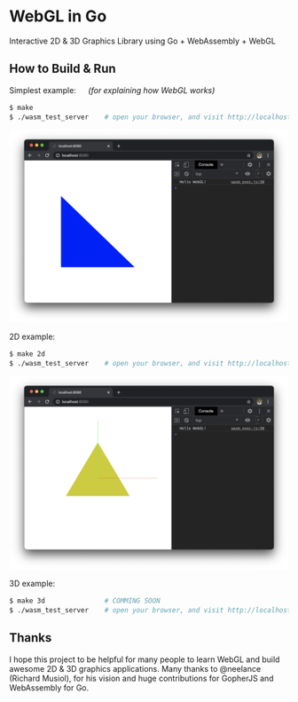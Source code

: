 # WebGL in Go

Interactive 2D & 3D Graphics Library using Go + WebAssembly + WebGL

## How to Build & Run

Simplest example: &emsp; _(for explaining how WebGL works)_
```bash
$ make 
$ ./wasm_test_server    # open your browser, and visit http://localhost:8080
```
![webgl_teser result](doc/xscreen_webgl.png)

2D example:
```bash
$ make 2d
$ ./wasm_test_server    # open your browser, and visit http://localhost:8080
```
![webgl2d_teser result](doc/xscreen_webgl2d.png)

3D example:
```bash
$ make 3d               # COMMING SOON 
$ ./wasm_test_server    # open your browser, and visit http://localhost:8080
```

## Thanks

I hope this project to be helpful for many people to learn WebGL and build awesome 2D & 3D graphics applications.
Many thanks to @neelance (Richard Musiol), for his vision and huge contributions for GopherJS and WebAssembly for Go.
